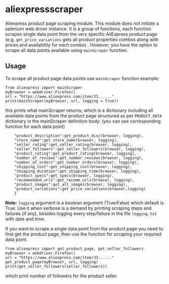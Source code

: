 # aliexpressscraper

Aliexpress product page scraping module. This module does not initiate a selenium web driver instance. It is a group of functions, each function scrapes single data point from the very specific AliExpress product page (e.g. `get_price_variations` gets all product properties combos along with prices and availability for each combo) . However, you have the option to scrape all data points available using `mainScraper` function.

## Usage

To scrape all product page data points use `mainScraper` function example:

```
from aliexpress import mainScraper
myBrowser = webdriver.Firefox()
url = "https://www.aliexpress.com/item/33......"
print(mainScraper(myBrowser, url, logging = True))
```

this prints what mainScraper returns; which is a dictionary including all available data points from the product page structured as per `PRODUCT_DATA` dictionary in the mainScraper definition body: (you can see corresponding function for each data point)

```PRODUCT_DATA = {
    "product_description":get_product_disc(browser, logging),
    "store_name":get_store_name(browser, logging),
    "seller_rating":get_seller_rating(browser, logging),
    "seller_followers":get_seller_followers(browser, logging),
    "product_rating":get_product_rating(browser, logging),
    "number_of_reviews":get_number_reviews(browser, logging),
    "number_of_orders":get_number_orders(browser, logging),
    "shipping_cost":get_shipping_cost(browser, logging),
    "shipping_duration":get_shipping_time(browser, logging),
    "product_specs":get_specs(browser, logging),
    "recommended_urls":get_recomm_urls(browser, logging),
    "product_images":get_all_images(browser, logging),
    "product_variations":get_price_variations(browser,logging)
    }
```
**Note:** `logging` argument is a boolean argument (True/False) which default is True. Use it when verbose is a demand by printing scraping steps and failures (if any), besides logging every step/failure in the file `logging.txt` with date and time.

If you want to scrape a single data point from the product page you need to first get the product page, then use the function for scraping your required data point.

```
from aliexpress import get_product_page, get_seller_followers
myBrowser = webdriver.Firefox()
url = "https://www.aliexpress.com/item/33......"
get_product_page(myBrowser, url, logging)
print(get_seller_followers(seller_followers))
```
which print number of followers for the product seller.
